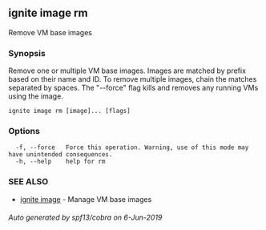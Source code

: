 ## ignite image rm

Remove VM base images

### Synopsis


Remove one or multiple VM base images. Images are matched by prefix based
on their name and ID. To remove multiple images, chain the matches separated
by spaces. The "--force" flag kills and removes any running VMs using the image.


```
ignite image rm [image]... [flags]
```

### Options

```
  -f, --force   Force this operation. Warning, use of this mode may have unintended consequences.
  -h, --help    help for rm
```

### SEE ALSO

* [ignite image](ignite_image.md)	 - Manage VM base images

###### Auto generated by spf13/cobra on 6-Jun-2019
